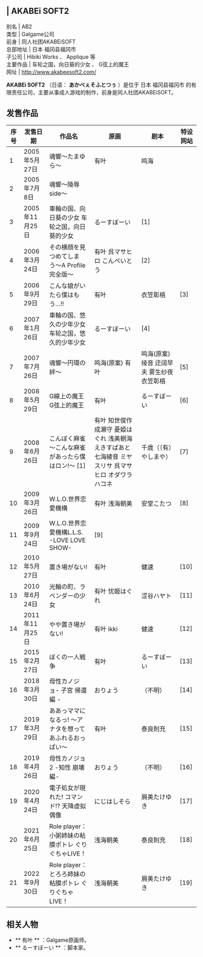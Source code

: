 |  AKABEi SOFT2  
---  
别名  |  AB2   
类型  |  Galgame公司   
前身  |  同人社团AKABEiSOFT   
总部地址  |  日本  福冈县福冈市   
子公司  |  Hibiki Works  、  Applique  等   
主要作品  |  车轮之国，向日葵的少女  、  G弦上的魔王   
网址  |  http://www.akabeesoft2.com/   
  
**AKABEi SOFT2** （日语：  **あかべぇそふとつぅ** ）是位于  日本  福冈县福冈市
的有限责任公司，主要从事成人游戏的制作，前身是同人社团AKABEiSOFT。

##  发售作品

|  序号  |  发售日期  |  作品名  |  原画  |  剧本  |  特设网站   
---|---|---|---|---|---  
1  |  2005年5月27日  |  魂響〜たまゆら〜  |  有叶  |  鸣海  |   
2  |  2005年7月8日  |  魂響〜陵辱side〜  |   
3  |  2005年11月25日  |  車輪の国、向日葵の少女  车轮之国，向日葵的少女  |  るーすぼーい  |  [1]   
4  |  2006年3月24日  |  その横顔を見つめてしまう〜A Profile 完全版〜  |  有叶  呉マサヒロ  こんぺいとう  |  [2]   
5  |  2006年9月29日  |  こんな娘がいたら僕はもう…!!  |  有叶  |  衣笠彰梧  |  [3]   
6  |  2007年1月26日  |  車輪の国、悠久の少年少女  车轮之国，悠久的少年少女  |  るーすぼーい  |  [4]   
7  |  2007年7月26日  |  魂響〜円環の絆〜  |  鸣海(原案)  有叶  |  鸣海(原案)  绫音  迂阔早夫  雾生纱夜  衣笠彰梧  |  [5]   
8  |  2008年5月29日  |  G線上の魔王  G弦上的魔王  |  有叶  |  るーすぼーい  |  [6]   
9  |  2008年6月26日  |  こんぼく麻雀 〜こんな麻雀があったら僕はロン!〜  [1]  |  有叶  知世俊作  成瀬守  憂姫はぐれ  浅美朝海  えきすぱあと  七海綾音  ミヤスリサ  呉マサヒロ  オダワラハコネ  |  千歳（（有）やしまや）  |  [7]   
10  |  2009年3月26日  |  W.L.O.世界恋愛機構  |  有叶  浅海朝美  |  安堂こたつ  |  [8]   
11  |  2009年9月24日  |  W.L.O.世界恋愛機構L.L.S. -LOVE LOVE SHOW-  |  [9]   
12  |  2010年5月27日  |  置き場がない!  |  有叶  |  健速  |  [10]   
13  |  2010年6月24日  |  光輪の町、ラベンダーの少女  |  有叶  忧姬はぐれ  |  涩谷ハヤト  |  [11]   
14  |  2011年11月25日  |  やや置き場がない!  |  有叶  ikki  |  健速  |  [12]   
15  |  2015年2月27日  |  ぼくの一人戦争  |  有叶  |  るーすぼーい  |  [13]   
16  |  2018年3月30日  |  母性カノジョ- 子宮 帰還編 -  |  おりょう  |  （不明）  |  [14]   
17  |  2019年3月29日  |  ああっママになるっ! ～アナタを想ってあふれるおっぱい～  |  有叶  |  泰良則充  |  [15]   
18  |  2019年4月26日  |  母性カノジョ2 -知性 崩壊編-  |  おりょう  |  （不明）  |  [16]   
19  |  2020年4月24日  |  電子処女が現れた! コマンド!?  天降虚拟偶像  |  にじはしそら  |  屑美たけゆき  |  [17]   
20  |  2021年6月25日  |  Role player：小粥姉妹の粘膜ポトレ ぐりぐちゃLIVE！  |  浅海朝美  |  泰良則充  |  [18]   
21  |  2022年9月30日  |  Role player：とろろ姉妹の粘膜ポトレ ぐりぐちゃLIVE！  |  浅海朝美  |  屑美たけゆき  |  [19]   
  
##  相关人物

  * ** 有叶  ** ：Galgame原画师。 
  * ** るーすぼーい  ** ：脚本家。 